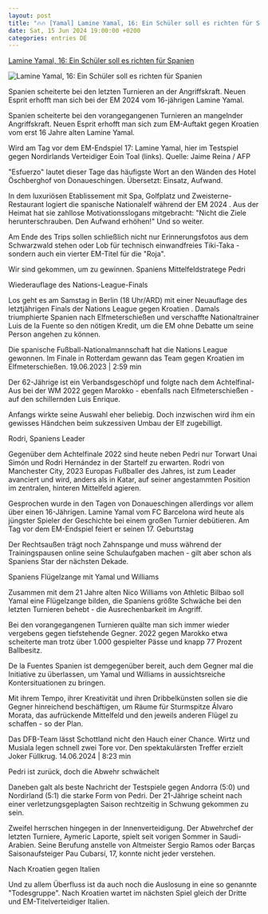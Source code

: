 ```yaml
---
layout: post
title: "🔥🔥 [Yamal] Lamine Yamal, 16: Ein Schüler soll es richten für Spanien"
date: Sat, 15 Jun 2024 19:00:00 +0200
categories: entries DE
---
```

[Lamine Yamal, 16: Ein Schüler soll es richten für Spanien](https://www.zdf.de/nachrichten/sport/spanien-kroatien-lamine-yamal-fussball-em-2024-100.html)

![Lamine Yamal, 16: Ein Schüler soll es richten für Spanien](https://www.zdf.de/assets/yamal-lamine-100~1280x720?cb=1718370444270)

Spanien scheiterte bei den letzten Turnieren an der Angriffskraft. Neuen Esprit erhofft man sich bei der EM 2024 vom 16-jährigen Lamine Yamal.

Spanien scheiterte bei den vorangegangenen Turnieren an mangelnder Angriffskraft. Neuen Esprit erhofft man sich zum EM-Auftakt gegen Kroatien vom erst 16 Jahre alten Lamine Yamal.

Wird am Tag vor dem EM-Endspiel 17: Lamine Yamal, hier im Testspiel gegen Nordirlands Verteidiger Eoin Toal (links). Quelle: Jaime Reina / AFP

"Esfuerzo" lautet dieser Tage das häufigste Wort an den Wänden des Hotel Öschberghof von Donaueschingen. Übersetzt: Einsatz, Aufwand.

In dem luxuriösen Etablissement mit Spa, Golfplatz und Zweisterne-Restaurant logiert die spanische Nationalelf während der EM 2024 . Aus der Heimat hat sie zahllose Motivationsslogans mitgebracht: "Nicht die Ziele herunterschrauben. Den Aufwand erhöhen!" Und so weiter.

Am Ende des Trips sollen schließlich nicht nur Erinnerungsfotos aus dem Schwarzwald stehen oder Lob für technisch einwandfreies Tiki-Taka - sondern auch ein vierter EM-Titel für die "Roja".

Wir sind gekommen, um zu gewinnen. Spaniens Mittelfeldstratege Pedri

Wiederauflage des Nations-League-Finals

Los geht es am Samstag in Berlin (18 Uhr/ARD) mit einer Neuauflage des letztjährigen Finals der Nations League gegen Kroatien . Damals triumphierte Spanien nach Elfmeterschießen und verschaffte Nationaltrainer Luis de la Fuente so den nötigen Kredit, um die EM ohne Debatte um seine Person angehen zu können.

Die spanische Fußball-Nationalmannschaft hat die Nations League gewonnen. Im Finale in Rotterdam gewann das Team gegen Kroatien im Elfmeterschießen. 19.06.2023 | 2:59 min

Der 62-Jährige ist ein Verbandsgeschöpf und folgte nach dem Achtelfinal-Aus bei der WM 2022 gegen Marokko - ebenfalls nach Elfmeterschießen - auf den schillernden Luis Enrique.

Anfangs wirkte seine Auswahl eher beliebig. Doch inzwischen wird ihm ein gewisses Händchen beim sukzessiven Umbau der Elf zugebilligt.

Rodri, Spaniens Leader

Gegenüber dem Achtelfinale 2022 sind heute neben Pedri nur Torwart Unai Simón und Rodri Hernández in der Startelf zu erwarten. Rodri von Manchester City, 2023 Europas Fußballer des Jahres, ist zum Leader avanciert und wird, anders als in Katar, auf seiner angestammten Position im zentralen, hinteren Mittelfeld agieren.

Gesprochen wurde in den Tagen von Donaueschingen allerdings vor allem über einen 16-Jährigen. Lamine Yamal vom FC Barcelona wird heute als jüngster Spieler der Geschichte bei einem großen Turnier debütieren. Am Tag vor dem EM-Endspiel feiert er seinen 17. Geburtstag

Der Rechtsaußen trägt noch Zahnspange und muss während der Trainingspausen online seine Schulaufgaben machen - gilt aber schon als Spaniens Star der nächsten Dekade.

Spaniens Flügelzange mit Yamal und Williams

Zusammen mit dem 21 Jahre alten Nico Williams von Athletic Bilbao soll Yamal eine Flügelzange bilden, die Spaniens größte Schwäche bei den letzten Turnieren behebt - die Ausrechenbarkeit im Angriff.

Bei den vorangegangenen Turnieren quälte man sich immer wieder vergebens gegen tiefstehende Gegner. 2022 gegen Marokko etwa scheiterte man trotz über 1.000 gespielter Pässe und knapp 77 Prozent Ballbesitz.

De la Fuentes Spanien ist demgegenüber bereit, auch dem Gegner mal die Initiative zu überlassen, um Yamal und Williams in aussichtsreiche Kontersituationen zu bringen.

Mit ihrem Tempo, ihrer Kreativität und ihren Dribbelkünsten sollen sie die Gegner hinreichend beschäftigen, um Räume für Sturmspitze Álvaro Morata, das aufrückende Mittelfeld und den jeweils anderen Flügel zu schaffen - so der Plan.

Das DFB-Team lässt Schottland nicht den Hauch einer Chance. Wirtz und Musiala legen schnell zwei Tore vor. Den spektakulärsten Treffer erzielt Joker Füllkrug. 14.06.2024 | 8:23 min

Pedri ist zurück, doch die Abwehr schwächelt

Daneben galt als beste Nachricht der Testspiele gegen Andorra (5:0) und Nordirland (5:1) die starke Form von Pedri. Der 21-Jährige scheint nach einer verletzungsgeplagten Saison rechtzeitig in Schwung gekommen zu sein.

Zweifel herrschen hingegen in der Innenverteidigung. Der Abwehrchef der letzten Turniere, Aymeric Laporte, spielt seit vorigen Sommer in Saudi-Arabien. Seine Berufung anstelle von Altmeister Sergio Ramos oder Barças Saisonaufsteiger Pau Cubarsí, 17, konnte nicht jeder verstehen.

Nach Kroatien gegen Italien

Und zu allem Überfluss ist da auch noch die Auslosung in eine so genannte "Todesgruppe". Nach Kroatien wartet im nächsten Spiel gleich der Dritte und EM-Titelverteidiger Italien.

